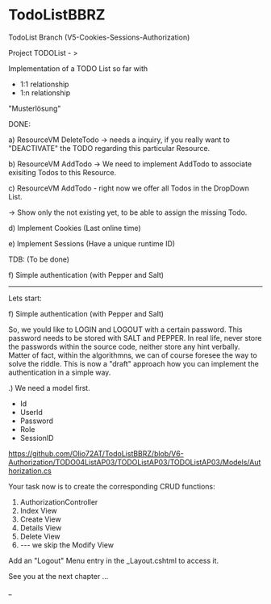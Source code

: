 # TodoListBBRZ
TodoList 
Branch (V5-Cookies-Sessions-Authorization)

Project TODOList - >

Implementation of a TODO List so far with
- 1:1 relationship
- 1:n relationship

"Musterlösung"

DONE: 

a) ResourceVM DeleteTodo -> needs a inquiry, if you really want to "DEACTIVATE"
the TODO regarding this particular Resource.

b) ResourceVM AddTodo -> We need to implement AddTodo to associate exisiting Todos
to this Resource.

c) ResourceVM AddTodo - right now we offer all Todos in the DropDown List.

-> Show only the not existing yet, to be able to assign the missing Todo. 

d) Implement Cookies (Last online time)

e) Implement Sessions (Have a unique runtime ID)


TDB: (To be done)

f) Simple authentication (with Pepper and Salt) 


--------------------------

Lets start: 

f) Simple authentication (with Pepper and Salt) 

So, we yould like to LOGIN and LOGOUT with a certain password. 
This password needs to be stored with SALT and PEPPER. In real life, 
never store the passwords within the source code, neither store any 
hint verbally. Matter of fact, within the algorithmns, we can of course 
foresee the way to solve the riddle. This is now a "draft" approach 
how you can implement the authentication in a simple way. 

.) We need a model first. 
- Id
- UserId
- Password
- Role
- SessionID

https://github.com/Olio72AT/TodoListBBRZ/blob/V6-Authorization/TODO04ListAP03/TODOListAP03/TODOListAP03/Models/Authorization.cs


Your task now is to create the corresponding CRUD functions: 
1) AuthorizationController 
2) Index View
3) Create View
4) Details View
5) Delete View 
6) --- we skip the Modify View

Add an "Logout" Menu entry in the _Layout.cshtml to access it. 

See you at the next chapter ... 

_ 








